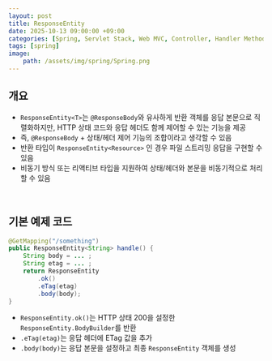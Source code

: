```yaml
---
layout: post
title: ResponseEntity
date: 2025-10-13 09:00:00 +09:00
categories: [Spring, Servlet Stack, Web MVC, Controller, Handler Method]
tags: [spring]
image:
    path: /assets/img/spring/Spring.png
---
```


## 개요

- `ResponseEntity<T>`는 `@ResponseBody`와 유사하게 반환 객체를 응답 본문으로 직렬화하지만, HTTP 상태 코드와 응답 헤더도 함께 제어할 수 있는 기능을 제공
- 즉, `@ResponseBody` + 상태/헤더 제어 기능의 조합이라고 생각할 수 있음
- 반환 타입이 `ResponseEntity<Resource>` 인 경우 파일 스트리밍 응답을 구현할 수 있음
- 비동기 방식 또는 리액티브 타입을 지원하여 상태/헤더와 본문을 비동기적으로 처리 할 수 있음

<br>


## 기본 예제 코드

```java
@GetMapping("/something")
public ResponseEntity<String> handle() {
    String body = ... ;
    String etag = ... ;
    return ResponseEntity
        .ok()
        .eTag(etag)
        .body(body);
}
```

- `ResponseEntity.ok()`는 HTTP 상태 200을 설정한 `ResponseEntity.BodyBuilder`를 반환
- `.eTag(etag)`는 응답 헤더에 ETag 값을 추가
- `.body(body)`는 응답 본문을 설정하고 최종 `ResponseEntity` 객체를 생성